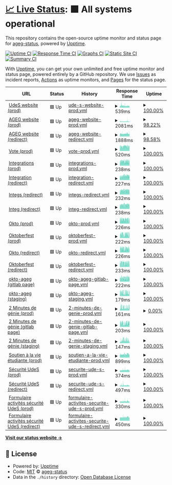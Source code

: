 # [📈 Live Status](https://ageg-status.github.io): <!--live status--> **🟩 All systems operational**

This repository contains the open-source uptime monitor and status page for [ageg-status](https://ageg-status.github.io), powered by [Upptime](https://github.com/upptime/upptime).

[![Uptime CI](https://github.com/ageg-status/ageg-status.github.io/workflows/Uptime%20CI/badge.svg)](https://github.com/ageg-status/ageg-status.github.io/actions?query=workflow%3A%22Uptime+CI%22)
[![Response Time CI](https://github.com/ageg-status/ageg-status.github.io/workflows/Response%20Time%20CI/badge.svg)](https://github.com/ageg-status/ageg-status.github.io/actions?query=workflow%3A%22Response+Time+CI%22)
[![Graphs CI](https://github.com/ageg-status/ageg-status.github.io/workflows/Graphs%20CI/badge.svg)](https://github.com/ageg-status/ageg-status.github.io/actions?query=workflow%3A%22Graphs+CI%22)
[![Static Site CI](https://github.com/ageg-status/ageg-status.github.io/workflows/Static%20Site%20CI/badge.svg)](https://github.com/ageg-status/ageg-status.github.io/actions?query=workflow%3A%22Static+Site+CI%22)
[![Summary CI](https://github.com/ageg-status/ageg-status.github.io/workflows/Summary%20CI/badge.svg)](https://github.com/ageg-status/ageg-status.github.io/actions?query=workflow%3A%22Summary+CI%22)

With [Upptime](https://upptime.js.org), you can get your own unlimited and free uptime monitor and status page, powered entirely by a GitHub repository. We use [Issues](https://github.com/ageg-status/ageg-status.github.io/issues) as incident reports, [Actions](https://github.com/ageg-status/ageg-status.github.io/actions) as uptime monitors, and [Pages](https://ageg-status.github.io) for the status page.

<!--start: status pages-->
<!-- This summary is generated by Upptime (https://github.com/upptime/upptime) -->
<!-- Do not edit this manually, your changes will be overwritten -->
<!-- prettier-ignore -->
| URL | Status | History | Response Time | Uptime |
| --- | ------ | ------- | ------------- | ------ |
| <img alt="" src="https://www.usherbrooke.ca/favicon.ico" height="13"> [UdeS website (prod)](https://www.usherbrooke.ca/) | 🟩 Up | [ude-s-website-prod.yml](https://github.com/ageg-status/ageg-status.github.io/commits/HEAD/history/ude-s-website-prod.yml) | <details><summary><img alt="Response time graph" src="./graphs/ude-s-website-prod/response-time-week.png" height="20"> 539ms</summary><br><a href="https://ageg-status.github.io/history/ude-s-website-prod"><img alt="Response time 518" src="https://img.shields.io/endpoint?url=https%3A%2F%2Fraw.githubusercontent.com%2Fageg-status%2Fageg-status.github.io%2FHEAD%2Fapi%2Fude-s-website-prod%2Fresponse-time.json"></a><br><a href="https://ageg-status.github.io/history/ude-s-website-prod"><img alt="24-hour response time 525" src="https://img.shields.io/endpoint?url=https%3A%2F%2Fraw.githubusercontent.com%2Fageg-status%2Fageg-status.github.io%2FHEAD%2Fapi%2Fude-s-website-prod%2Fresponse-time-day.json"></a><br><a href="https://ageg-status.github.io/history/ude-s-website-prod"><img alt="7-day response time 539" src="https://img.shields.io/endpoint?url=https%3A%2F%2Fraw.githubusercontent.com%2Fageg-status%2Fageg-status.github.io%2FHEAD%2Fapi%2Fude-s-website-prod%2Fresponse-time-week.json"></a><br><a href="https://ageg-status.github.io/history/ude-s-website-prod"><img alt="30-day response time 531" src="https://img.shields.io/endpoint?url=https%3A%2F%2Fraw.githubusercontent.com%2Fageg-status%2Fageg-status.github.io%2FHEAD%2Fapi%2Fude-s-website-prod%2Fresponse-time-month.json"></a><br><a href="https://ageg-status.github.io/history/ude-s-website-prod"><img alt="1-year response time 518" src="https://img.shields.io/endpoint?url=https%3A%2F%2Fraw.githubusercontent.com%2Fageg-status%2Fageg-status.github.io%2FHEAD%2Fapi%2Fude-s-website-prod%2Fresponse-time-year.json"></a></details> | <details><summary><a href="https://ageg-status.github.io/history/ude-s-website-prod">100.00%</a></summary><a href="https://ageg-status.github.io/history/ude-s-website-prod"><img alt="All-time uptime 99.87%" src="https://img.shields.io/endpoint?url=https%3A%2F%2Fraw.githubusercontent.com%2Fageg-status%2Fageg-status.github.io%2FHEAD%2Fapi%2Fude-s-website-prod%2Fuptime.json"></a><br><a href="https://ageg-status.github.io/history/ude-s-website-prod"><img alt="24-hour uptime 100.00%" src="https://img.shields.io/endpoint?url=https%3A%2F%2Fraw.githubusercontent.com%2Fageg-status%2Fageg-status.github.io%2FHEAD%2Fapi%2Fude-s-website-prod%2Fuptime-day.json"></a><br><a href="https://ageg-status.github.io/history/ude-s-website-prod"><img alt="7-day uptime 100.00%" src="https://img.shields.io/endpoint?url=https%3A%2F%2Fraw.githubusercontent.com%2Fageg-status%2Fageg-status.github.io%2FHEAD%2Fapi%2Fude-s-website-prod%2Fuptime-week.json"></a><br><a href="https://ageg-status.github.io/history/ude-s-website-prod"><img alt="30-day uptime 99.96%" src="https://img.shields.io/endpoint?url=https%3A%2F%2Fraw.githubusercontent.com%2Fageg-status%2Fageg-status.github.io%2FHEAD%2Fapi%2Fude-s-website-prod%2Fuptime-month.json"></a><br><a href="https://ageg-status.github.io/history/ude-s-website-prod"><img alt="1-year uptime 99.83%" src="https://img.shields.io/endpoint?url=https%3A%2F%2Fraw.githubusercontent.com%2Fageg-status%2Fageg-status.github.io%2FHEAD%2Fapi%2Fude-s-website-prod%2Fuptime-year.json"></a></details>
| <img alt="" src="https://www.ageg.ca/wp-content/uploads/2019/06/cropped-59079205_1502880046509656_7925612428161712128_n-192x192.png" height="13"> [AGEG website (prod)](https://www.ageg.ca/) | 🟩 Up | [ageg-website-prod.yml](https://github.com/ageg-status/ageg-status.github.io/commits/HEAD/history/ageg-website-prod.yml) | <details><summary><img alt="Response time graph" src="./graphs/ageg-website-prod/response-time-week.png" height="20"> 2081ms</summary><br><a href="https://ageg-status.github.io/history/ageg-website-prod"><img alt="Response time 1195" src="https://img.shields.io/endpoint?url=https%3A%2F%2Fraw.githubusercontent.com%2Fageg-status%2Fageg-status.github.io%2FHEAD%2Fapi%2Fageg-website-prod%2Fresponse-time.json"></a><br><a href="https://ageg-status.github.io/history/ageg-website-prod"><img alt="24-hour response time 2290" src="https://img.shields.io/endpoint?url=https%3A%2F%2Fraw.githubusercontent.com%2Fageg-status%2Fageg-status.github.io%2FHEAD%2Fapi%2Fageg-website-prod%2Fresponse-time-day.json"></a><br><a href="https://ageg-status.github.io/history/ageg-website-prod"><img alt="7-day response time 2081" src="https://img.shields.io/endpoint?url=https%3A%2F%2Fraw.githubusercontent.com%2Fageg-status%2Fageg-status.github.io%2FHEAD%2Fapi%2Fageg-website-prod%2Fresponse-time-week.json"></a><br><a href="https://ageg-status.github.io/history/ageg-website-prod"><img alt="30-day response time 1891" src="https://img.shields.io/endpoint?url=https%3A%2F%2Fraw.githubusercontent.com%2Fageg-status%2Fageg-status.github.io%2FHEAD%2Fapi%2Fageg-website-prod%2Fresponse-time-month.json"></a><br><a href="https://ageg-status.github.io/history/ageg-website-prod"><img alt="1-year response time 1205" src="https://img.shields.io/endpoint?url=https%3A%2F%2Fraw.githubusercontent.com%2Fageg-status%2Fageg-status.github.io%2FHEAD%2Fapi%2Fageg-website-prod%2Fresponse-time-year.json"></a></details> | <details><summary><a href="https://ageg-status.github.io/history/ageg-website-prod">98.22%</a></summary><a href="https://ageg-status.github.io/history/ageg-website-prod"><img alt="All-time uptime 99.41%" src="https://img.shields.io/endpoint?url=https%3A%2F%2Fraw.githubusercontent.com%2Fageg-status%2Fageg-status.github.io%2FHEAD%2Fapi%2Fageg-website-prod%2Fuptime.json"></a><br><a href="https://ageg-status.github.io/history/ageg-website-prod"><img alt="24-hour uptime 95.85%" src="https://img.shields.io/endpoint?url=https%3A%2F%2Fraw.githubusercontent.com%2Fageg-status%2Fageg-status.github.io%2FHEAD%2Fapi%2Fageg-website-prod%2Fuptime-day.json"></a><br><a href="https://ageg-status.github.io/history/ageg-website-prod"><img alt="7-day uptime 98.22%" src="https://img.shields.io/endpoint?url=https%3A%2F%2Fraw.githubusercontent.com%2Fageg-status%2Fageg-status.github.io%2FHEAD%2Fapi%2Fageg-website-prod%2Fuptime-week.json"></a><br><a href="https://ageg-status.github.io/history/ageg-website-prod"><img alt="30-day uptime 98.61%" src="https://img.shields.io/endpoint?url=https%3A%2F%2Fraw.githubusercontent.com%2Fageg-status%2Fageg-status.github.io%2FHEAD%2Fapi%2Fageg-website-prod%2Fuptime-month.json"></a><br><a href="https://ageg-status.github.io/history/ageg-website-prod"><img alt="1-year uptime 99.12%" src="https://img.shields.io/endpoint?url=https%3A%2F%2Fraw.githubusercontent.com%2Fageg-status%2Fageg-status.github.io%2FHEAD%2Fapi%2Fageg-website-prod%2Fuptime-year.json"></a></details>
| <img alt="" src="https://www.ageg.ca/wp-content/uploads/2019/06/cropped-59079205_1502880046509656_7925612428161712128_n-192x192.png" height="13"> [AGEG website (redirect)](https://ageg.ca/) | 🟩 Up | [ageg-website-redirect.yml](https://github.com/ageg-status/ageg-status.github.io/commits/HEAD/history/ageg-website-redirect.yml) | <details><summary><img alt="Response time graph" src="./graphs/ageg-website-redirect/response-time-week.png" height="20"> 1888ms</summary><br><a href="https://ageg-status.github.io/history/ageg-website-redirect"><img alt="Response time 1534" src="https://img.shields.io/endpoint?url=https%3A%2F%2Fraw.githubusercontent.com%2Fageg-status%2Fageg-status.github.io%2FHEAD%2Fapi%2Fageg-website-redirect%2Fresponse-time.json"></a><br><a href="https://ageg-status.github.io/history/ageg-website-redirect"><img alt="24-hour response time 1941" src="https://img.shields.io/endpoint?url=https%3A%2F%2Fraw.githubusercontent.com%2Fageg-status%2Fageg-status.github.io%2FHEAD%2Fapi%2Fageg-website-redirect%2Fresponse-time-day.json"></a><br><a href="https://ageg-status.github.io/history/ageg-website-redirect"><img alt="7-day response time 1888" src="https://img.shields.io/endpoint?url=https%3A%2F%2Fraw.githubusercontent.com%2Fageg-status%2Fageg-status.github.io%2FHEAD%2Fapi%2Fageg-website-redirect%2Fresponse-time-week.json"></a><br><a href="https://ageg-status.github.io/history/ageg-website-redirect"><img alt="30-day response time 1822" src="https://img.shields.io/endpoint?url=https%3A%2F%2Fraw.githubusercontent.com%2Fageg-status%2Fageg-status.github.io%2FHEAD%2Fapi%2Fageg-website-redirect%2Fresponse-time-month.json"></a><br><a href="https://ageg-status.github.io/history/ageg-website-redirect"><img alt="1-year response time 1546" src="https://img.shields.io/endpoint?url=https%3A%2F%2Fraw.githubusercontent.com%2Fageg-status%2Fageg-status.github.io%2FHEAD%2Fapi%2Fageg-website-redirect%2Fresponse-time-year.json"></a></details> | <details><summary><a href="https://ageg-status.github.io/history/ageg-website-redirect">98.58%</a></summary><a href="https://ageg-status.github.io/history/ageg-website-redirect"><img alt="All-time uptime 99.45%" src="https://img.shields.io/endpoint?url=https%3A%2F%2Fraw.githubusercontent.com%2Fageg-status%2Fageg-status.github.io%2FHEAD%2Fapi%2Fageg-website-redirect%2Fuptime.json"></a><br><a href="https://ageg-status.github.io/history/ageg-website-redirect"><img alt="24-hour uptime 98.96%" src="https://img.shields.io/endpoint?url=https%3A%2F%2Fraw.githubusercontent.com%2Fageg-status%2Fageg-status.github.io%2FHEAD%2Fapi%2Fageg-website-redirect%2Fuptime-day.json"></a><br><a href="https://ageg-status.github.io/history/ageg-website-redirect"><img alt="7-day uptime 98.58%" src="https://img.shields.io/endpoint?url=https%3A%2F%2Fraw.githubusercontent.com%2Fageg-status%2Fageg-status.github.io%2FHEAD%2Fapi%2Fageg-website-redirect%2Fuptime-week.json"></a><br><a href="https://ageg-status.github.io/history/ageg-website-redirect"><img alt="30-day uptime 98.38%" src="https://img.shields.io/endpoint?url=https%3A%2F%2Fraw.githubusercontent.com%2Fageg-status%2Fageg-status.github.io%2FHEAD%2Fapi%2Fageg-website-redirect%2Fuptime-month.json"></a><br><a href="https://ageg-status.github.io/history/ageg-website-redirect"><img alt="1-year uptime 99.21%" src="https://img.shields.io/endpoint?url=https%3A%2F%2Fraw.githubusercontent.com%2Fageg-status%2Fageg-status.github.io%2FHEAD%2Fapi%2Fageg-website-redirect%2Fuptime-year.json"></a></details>
| <img alt="" src="https://vote.ageg.ca/tmp/assets/c35a266c/favicon.ico" height="13"> [Vote (prod)](https://vote.ageg.ca/) | 🟩 Up | [vote-prod.yml](https://github.com/ageg-status/ageg-status.github.io/commits/HEAD/history/vote-prod.yml) | <details><summary><img alt="Response time graph" src="./graphs/vote-prod/response-time-week.png" height="20"> 520ms</summary><br><a href="https://ageg-status.github.io/history/vote-prod"><img alt="Response time 508" src="https://img.shields.io/endpoint?url=https%3A%2F%2Fraw.githubusercontent.com%2Fageg-status%2Fageg-status.github.io%2FHEAD%2Fapi%2Fvote-prod%2Fresponse-time.json"></a><br><a href="https://ageg-status.github.io/history/vote-prod"><img alt="24-hour response time 460" src="https://img.shields.io/endpoint?url=https%3A%2F%2Fraw.githubusercontent.com%2Fageg-status%2Fageg-status.github.io%2FHEAD%2Fapi%2Fvote-prod%2Fresponse-time-day.json"></a><br><a href="https://ageg-status.github.io/history/vote-prod"><img alt="7-day response time 520" src="https://img.shields.io/endpoint?url=https%3A%2F%2Fraw.githubusercontent.com%2Fageg-status%2Fageg-status.github.io%2FHEAD%2Fapi%2Fvote-prod%2Fresponse-time-week.json"></a><br><a href="https://ageg-status.github.io/history/vote-prod"><img alt="30-day response time 476" src="https://img.shields.io/endpoint?url=https%3A%2F%2Fraw.githubusercontent.com%2Fageg-status%2Fageg-status.github.io%2FHEAD%2Fapi%2Fvote-prod%2Fresponse-time-month.json"></a><br><a href="https://ageg-status.github.io/history/vote-prod"><img alt="1-year response time 507" src="https://img.shields.io/endpoint?url=https%3A%2F%2Fraw.githubusercontent.com%2Fageg-status%2Fageg-status.github.io%2FHEAD%2Fapi%2Fvote-prod%2Fresponse-time-year.json"></a></details> | <details><summary><a href="https://ageg-status.github.io/history/vote-prod">100.00%</a></summary><a href="https://ageg-status.github.io/history/vote-prod"><img alt="All-time uptime 96.18%" src="https://img.shields.io/endpoint?url=https%3A%2F%2Fraw.githubusercontent.com%2Fageg-status%2Fageg-status.github.io%2FHEAD%2Fapi%2Fvote-prod%2Fuptime.json"></a><br><a href="https://ageg-status.github.io/history/vote-prod"><img alt="24-hour uptime 100.00%" src="https://img.shields.io/endpoint?url=https%3A%2F%2Fraw.githubusercontent.com%2Fageg-status%2Fageg-status.github.io%2FHEAD%2Fapi%2Fvote-prod%2Fuptime-day.json"></a><br><a href="https://ageg-status.github.io/history/vote-prod"><img alt="7-day uptime 100.00%" src="https://img.shields.io/endpoint?url=https%3A%2F%2Fraw.githubusercontent.com%2Fageg-status%2Fageg-status.github.io%2FHEAD%2Fapi%2Fvote-prod%2Fuptime-week.json"></a><br><a href="https://ageg-status.github.io/history/vote-prod"><img alt="30-day uptime 100.00%" src="https://img.shields.io/endpoint?url=https%3A%2F%2Fraw.githubusercontent.com%2Fageg-status%2Fageg-status.github.io%2FHEAD%2Fapi%2Fvote-prod%2Fuptime-month.json"></a><br><a href="https://ageg-status.github.io/history/vote-prod"><img alt="1-year uptime 94.29%" src="https://img.shields.io/endpoint?url=https%3A%2F%2Fraw.githubusercontent.com%2Fageg-status%2Fageg-status.github.io%2FHEAD%2Fapi%2Fvote-prod%2Fuptime-year.json"></a></details>
| <img alt="" src="https://integrations.ageg.ca/favicon.ico" height="13"> [Integrations (prod)](https://integrations.ageg.ca/) | 🟩 Up | [integrations-prod.yml](https://github.com/ageg-status/ageg-status.github.io/commits/HEAD/history/integrations-prod.yml) | <details><summary><img alt="Response time graph" src="./graphs/integrations-prod/response-time-week.png" height="20"> 238ms</summary><br><a href="https://ageg-status.github.io/history/integrations-prod"><img alt="Response time 224" src="https://img.shields.io/endpoint?url=https%3A%2F%2Fraw.githubusercontent.com%2Fageg-status%2Fageg-status.github.io%2FHEAD%2Fapi%2Fintegrations-prod%2Fresponse-time.json"></a><br><a href="https://ageg-status.github.io/history/integrations-prod"><img alt="24-hour response time 236" src="https://img.shields.io/endpoint?url=https%3A%2F%2Fraw.githubusercontent.com%2Fageg-status%2Fageg-status.github.io%2FHEAD%2Fapi%2Fintegrations-prod%2Fresponse-time-day.json"></a><br><a href="https://ageg-status.github.io/history/integrations-prod"><img alt="7-day response time 238" src="https://img.shields.io/endpoint?url=https%3A%2F%2Fraw.githubusercontent.com%2Fageg-status%2Fageg-status.github.io%2FHEAD%2Fapi%2Fintegrations-prod%2Fresponse-time-week.json"></a><br><a href="https://ageg-status.github.io/history/integrations-prod"><img alt="30-day response time 217" src="https://img.shields.io/endpoint?url=https%3A%2F%2Fraw.githubusercontent.com%2Fageg-status%2Fageg-status.github.io%2FHEAD%2Fapi%2Fintegrations-prod%2Fresponse-time-month.json"></a><br><a href="https://ageg-status.github.io/history/integrations-prod"><img alt="1-year response time 223" src="https://img.shields.io/endpoint?url=https%3A%2F%2Fraw.githubusercontent.com%2Fageg-status%2Fageg-status.github.io%2FHEAD%2Fapi%2Fintegrations-prod%2Fresponse-time-year.json"></a></details> | <details><summary><a href="https://ageg-status.github.io/history/integrations-prod">100.00%</a></summary><a href="https://ageg-status.github.io/history/integrations-prod"><img alt="All-time uptime 99.99%" src="https://img.shields.io/endpoint?url=https%3A%2F%2Fraw.githubusercontent.com%2Fageg-status%2Fageg-status.github.io%2FHEAD%2Fapi%2Fintegrations-prod%2Fuptime.json"></a><br><a href="https://ageg-status.github.io/history/integrations-prod"><img alt="24-hour uptime 100.00%" src="https://img.shields.io/endpoint?url=https%3A%2F%2Fraw.githubusercontent.com%2Fageg-status%2Fageg-status.github.io%2FHEAD%2Fapi%2Fintegrations-prod%2Fuptime-day.json"></a><br><a href="https://ageg-status.github.io/history/integrations-prod"><img alt="7-day uptime 100.00%" src="https://img.shields.io/endpoint?url=https%3A%2F%2Fraw.githubusercontent.com%2Fageg-status%2Fageg-status.github.io%2FHEAD%2Fapi%2Fintegrations-prod%2Fuptime-week.json"></a><br><a href="https://ageg-status.github.io/history/integrations-prod"><img alt="30-day uptime 100.00%" src="https://img.shields.io/endpoint?url=https%3A%2F%2Fraw.githubusercontent.com%2Fageg-status%2Fageg-status.github.io%2FHEAD%2Fapi%2Fintegrations-prod%2Fuptime-month.json"></a><br><a href="https://ageg-status.github.io/history/integrations-prod"><img alt="1-year uptime 99.98%" src="https://img.shields.io/endpoint?url=https%3A%2F%2Fraw.githubusercontent.com%2Fageg-status%2Fageg-status.github.io%2FHEAD%2Fapi%2Fintegrations-prod%2Fuptime-year.json"></a></details>
| <img alt="" src="https://integration.ageg.ca/favicon.ico" height="13"> [Integration (redirect)](https://integration.ageg.ca/) | 🟩 Up | [integration-redirect.yml](https://github.com/ageg-status/ageg-status.github.io/commits/HEAD/history/integration-redirect.yml) | <details><summary><img alt="Response time graph" src="./graphs/integration-redirect/response-time-week.png" height="20"> 227ms</summary><br><a href="https://ageg-status.github.io/history/integration-redirect"><img alt="Response time 218" src="https://img.shields.io/endpoint?url=https%3A%2F%2Fraw.githubusercontent.com%2Fageg-status%2Fageg-status.github.io%2FHEAD%2Fapi%2Fintegration-redirect%2Fresponse-time.json"></a><br><a href="https://ageg-status.github.io/history/integration-redirect"><img alt="24-hour response time 228" src="https://img.shields.io/endpoint?url=https%3A%2F%2Fraw.githubusercontent.com%2Fageg-status%2Fageg-status.github.io%2FHEAD%2Fapi%2Fintegration-redirect%2Fresponse-time-day.json"></a><br><a href="https://ageg-status.github.io/history/integration-redirect"><img alt="7-day response time 227" src="https://img.shields.io/endpoint?url=https%3A%2F%2Fraw.githubusercontent.com%2Fageg-status%2Fageg-status.github.io%2FHEAD%2Fapi%2Fintegration-redirect%2Fresponse-time-week.json"></a><br><a href="https://ageg-status.github.io/history/integration-redirect"><img alt="30-day response time 208" src="https://img.shields.io/endpoint?url=https%3A%2F%2Fraw.githubusercontent.com%2Fageg-status%2Fageg-status.github.io%2FHEAD%2Fapi%2Fintegration-redirect%2Fresponse-time-month.json"></a><br><a href="https://ageg-status.github.io/history/integration-redirect"><img alt="1-year response time 218" src="https://img.shields.io/endpoint?url=https%3A%2F%2Fraw.githubusercontent.com%2Fageg-status%2Fageg-status.github.io%2FHEAD%2Fapi%2Fintegration-redirect%2Fresponse-time-year.json"></a></details> | <details><summary><a href="https://ageg-status.github.io/history/integration-redirect">100.00%</a></summary><a href="https://ageg-status.github.io/history/integration-redirect"><img alt="All-time uptime 99.99%" src="https://img.shields.io/endpoint?url=https%3A%2F%2Fraw.githubusercontent.com%2Fageg-status%2Fageg-status.github.io%2FHEAD%2Fapi%2Fintegration-redirect%2Fuptime.json"></a><br><a href="https://ageg-status.github.io/history/integration-redirect"><img alt="24-hour uptime 100.00%" src="https://img.shields.io/endpoint?url=https%3A%2F%2Fraw.githubusercontent.com%2Fageg-status%2Fageg-status.github.io%2FHEAD%2Fapi%2Fintegration-redirect%2Fuptime-day.json"></a><br><a href="https://ageg-status.github.io/history/integration-redirect"><img alt="7-day uptime 100.00%" src="https://img.shields.io/endpoint?url=https%3A%2F%2Fraw.githubusercontent.com%2Fageg-status%2Fageg-status.github.io%2FHEAD%2Fapi%2Fintegration-redirect%2Fuptime-week.json"></a><br><a href="https://ageg-status.github.io/history/integration-redirect"><img alt="30-day uptime 100.00%" src="https://img.shields.io/endpoint?url=https%3A%2F%2Fraw.githubusercontent.com%2Fageg-status%2Fageg-status.github.io%2FHEAD%2Fapi%2Fintegration-redirect%2Fuptime-month.json"></a><br><a href="https://ageg-status.github.io/history/integration-redirect"><img alt="1-year uptime 99.98%" src="https://img.shields.io/endpoint?url=https%3A%2F%2Fraw.githubusercontent.com%2Fageg-status%2Fageg-status.github.io%2FHEAD%2Fapi%2Fintegration-redirect%2Fuptime-year.json"></a></details>
| <img alt="" src="https://integs.ageg.ca/favicon.ico" height="13"> [Integs (redirect)](https://integs.ageg.ca/) | 🟩 Up | [integs-redirect.yml](https://github.com/ageg-status/ageg-status.github.io/commits/HEAD/history/integs-redirect.yml) | <details><summary><img alt="Response time graph" src="./graphs/integs-redirect/response-time-week.png" height="20"> 232ms</summary><br><a href="https://ageg-status.github.io/history/integs-redirect"><img alt="Response time 216" src="https://img.shields.io/endpoint?url=https%3A%2F%2Fraw.githubusercontent.com%2Fageg-status%2Fageg-status.github.io%2FHEAD%2Fapi%2Fintegs-redirect%2Fresponse-time.json"></a><br><a href="https://ageg-status.github.io/history/integs-redirect"><img alt="24-hour response time 215" src="https://img.shields.io/endpoint?url=https%3A%2F%2Fraw.githubusercontent.com%2Fageg-status%2Fageg-status.github.io%2FHEAD%2Fapi%2Fintegs-redirect%2Fresponse-time-day.json"></a><br><a href="https://ageg-status.github.io/history/integs-redirect"><img alt="7-day response time 232" src="https://img.shields.io/endpoint?url=https%3A%2F%2Fraw.githubusercontent.com%2Fageg-status%2Fageg-status.github.io%2FHEAD%2Fapi%2Fintegs-redirect%2Fresponse-time-week.json"></a><br><a href="https://ageg-status.github.io/history/integs-redirect"><img alt="30-day response time 209" src="https://img.shields.io/endpoint?url=https%3A%2F%2Fraw.githubusercontent.com%2Fageg-status%2Fageg-status.github.io%2FHEAD%2Fapi%2Fintegs-redirect%2Fresponse-time-month.json"></a><br><a href="https://ageg-status.github.io/history/integs-redirect"><img alt="1-year response time 214" src="https://img.shields.io/endpoint?url=https%3A%2F%2Fraw.githubusercontent.com%2Fageg-status%2Fageg-status.github.io%2FHEAD%2Fapi%2Fintegs-redirect%2Fresponse-time-year.json"></a></details> | <details><summary><a href="https://ageg-status.github.io/history/integs-redirect">100.00%</a></summary><a href="https://ageg-status.github.io/history/integs-redirect"><img alt="All-time uptime 99.99%" src="https://img.shields.io/endpoint?url=https%3A%2F%2Fraw.githubusercontent.com%2Fageg-status%2Fageg-status.github.io%2FHEAD%2Fapi%2Fintegs-redirect%2Fuptime.json"></a><br><a href="https://ageg-status.github.io/history/integs-redirect"><img alt="24-hour uptime 100.00%" src="https://img.shields.io/endpoint?url=https%3A%2F%2Fraw.githubusercontent.com%2Fageg-status%2Fageg-status.github.io%2FHEAD%2Fapi%2Fintegs-redirect%2Fuptime-day.json"></a><br><a href="https://ageg-status.github.io/history/integs-redirect"><img alt="7-day uptime 100.00%" src="https://img.shields.io/endpoint?url=https%3A%2F%2Fraw.githubusercontent.com%2Fageg-status%2Fageg-status.github.io%2FHEAD%2Fapi%2Fintegs-redirect%2Fuptime-week.json"></a><br><a href="https://ageg-status.github.io/history/integs-redirect"><img alt="30-day uptime 100.00%" src="https://img.shields.io/endpoint?url=https%3A%2F%2Fraw.githubusercontent.com%2Fageg-status%2Fageg-status.github.io%2FHEAD%2Fapi%2Fintegs-redirect%2Fuptime-month.json"></a><br><a href="https://ageg-status.github.io/history/integs-redirect"><img alt="1-year uptime 99.98%" src="https://img.shields.io/endpoint?url=https%3A%2F%2Fraw.githubusercontent.com%2Fageg-status%2Fageg-status.github.io%2FHEAD%2Fapi%2Fintegs-redirect%2Fuptime-year.json"></a></details>
| <img alt="" src="https://integ.ageg.ca/favicon.ico" height="13"> [Integ (redirect)](https://integ.ageg.ca/) | 🟩 Up | [integ-redirect.yml](https://github.com/ageg-status/ageg-status.github.io/commits/HEAD/history/integ-redirect.yml) | <details><summary><img alt="Response time graph" src="./graphs/integ-redirect/response-time-week.png" height="20"> 238ms</summary><br><a href="https://ageg-status.github.io/history/integ-redirect"><img alt="Response time 214" src="https://img.shields.io/endpoint?url=https%3A%2F%2Fraw.githubusercontent.com%2Fageg-status%2Fageg-status.github.io%2FHEAD%2Fapi%2Finteg-redirect%2Fresponse-time.json"></a><br><a href="https://ageg-status.github.io/history/integ-redirect"><img alt="24-hour response time 213" src="https://img.shields.io/endpoint?url=https%3A%2F%2Fraw.githubusercontent.com%2Fageg-status%2Fageg-status.github.io%2FHEAD%2Fapi%2Finteg-redirect%2Fresponse-time-day.json"></a><br><a href="https://ageg-status.github.io/history/integ-redirect"><img alt="7-day response time 238" src="https://img.shields.io/endpoint?url=https%3A%2F%2Fraw.githubusercontent.com%2Fageg-status%2Fageg-status.github.io%2FHEAD%2Fapi%2Finteg-redirect%2Fresponse-time-week.json"></a><br><a href="https://ageg-status.github.io/history/integ-redirect"><img alt="30-day response time 213" src="https://img.shields.io/endpoint?url=https%3A%2F%2Fraw.githubusercontent.com%2Fageg-status%2Fageg-status.github.io%2FHEAD%2Fapi%2Finteg-redirect%2Fresponse-time-month.json"></a><br><a href="https://ageg-status.github.io/history/integ-redirect"><img alt="1-year response time 212" src="https://img.shields.io/endpoint?url=https%3A%2F%2Fraw.githubusercontent.com%2Fageg-status%2Fageg-status.github.io%2FHEAD%2Fapi%2Finteg-redirect%2Fresponse-time-year.json"></a></details> | <details><summary><a href="https://ageg-status.github.io/history/integ-redirect">100.00%</a></summary><a href="https://ageg-status.github.io/history/integ-redirect"><img alt="All-time uptime 99.99%" src="https://img.shields.io/endpoint?url=https%3A%2F%2Fraw.githubusercontent.com%2Fageg-status%2Fageg-status.github.io%2FHEAD%2Fapi%2Finteg-redirect%2Fuptime.json"></a><br><a href="https://ageg-status.github.io/history/integ-redirect"><img alt="24-hour uptime 100.00%" src="https://img.shields.io/endpoint?url=https%3A%2F%2Fraw.githubusercontent.com%2Fageg-status%2Fageg-status.github.io%2FHEAD%2Fapi%2Finteg-redirect%2Fuptime-day.json"></a><br><a href="https://ageg-status.github.io/history/integ-redirect"><img alt="7-day uptime 100.00%" src="https://img.shields.io/endpoint?url=https%3A%2F%2Fraw.githubusercontent.com%2Fageg-status%2Fageg-status.github.io%2FHEAD%2Fapi%2Finteg-redirect%2Fuptime-week.json"></a><br><a href="https://ageg-status.github.io/history/integ-redirect"><img alt="30-day uptime 100.00%" src="https://img.shields.io/endpoint?url=https%3A%2F%2Fraw.githubusercontent.com%2Fageg-status%2Fageg-status.github.io%2FHEAD%2Fapi%2Finteg-redirect%2Fuptime-month.json"></a><br><a href="https://ageg-status.github.io/history/integ-redirect"><img alt="1-year uptime 99.98%" src="https://img.shields.io/endpoint?url=https%3A%2F%2Fraw.githubusercontent.com%2Fageg-status%2Fageg-status.github.io%2FHEAD%2Fapi%2Finteg-redirect%2Fuptime-year.json"></a></details>
| <img alt="" src="https://okto.ageg.ca/favicon.ico" height="13"> [Okto (prod)](https://okto.ageg.ca/) | 🟩 Up | [okto-prod.yml](https://github.com/ageg-status/ageg-status.github.io/commits/HEAD/history/okto-prod.yml) | <details><summary><img alt="Response time graph" src="./graphs/okto-prod/response-time-week.png" height="20"> 226ms</summary><br><a href="https://ageg-status.github.io/history/okto-prod"><img alt="Response time 227" src="https://img.shields.io/endpoint?url=https%3A%2F%2Fraw.githubusercontent.com%2Fageg-status%2Fageg-status.github.io%2FHEAD%2Fapi%2Fokto-prod%2Fresponse-time.json"></a><br><a href="https://ageg-status.github.io/history/okto-prod"><img alt="24-hour response time 234" src="https://img.shields.io/endpoint?url=https%3A%2F%2Fraw.githubusercontent.com%2Fageg-status%2Fageg-status.github.io%2FHEAD%2Fapi%2Fokto-prod%2Fresponse-time-day.json"></a><br><a href="https://ageg-status.github.io/history/okto-prod"><img alt="7-day response time 226" src="https://img.shields.io/endpoint?url=https%3A%2F%2Fraw.githubusercontent.com%2Fageg-status%2Fageg-status.github.io%2FHEAD%2Fapi%2Fokto-prod%2Fresponse-time-week.json"></a><br><a href="https://ageg-status.github.io/history/okto-prod"><img alt="30-day response time 223" src="https://img.shields.io/endpoint?url=https%3A%2F%2Fraw.githubusercontent.com%2Fageg-status%2Fageg-status.github.io%2FHEAD%2Fapi%2Fokto-prod%2Fresponse-time-month.json"></a><br><a href="https://ageg-status.github.io/history/okto-prod"><img alt="1-year response time 227" src="https://img.shields.io/endpoint?url=https%3A%2F%2Fraw.githubusercontent.com%2Fageg-status%2Fageg-status.github.io%2FHEAD%2Fapi%2Fokto-prod%2Fresponse-time-year.json"></a></details> | <details><summary><a href="https://ageg-status.github.io/history/okto-prod">100.00%</a></summary><a href="https://ageg-status.github.io/history/okto-prod"><img alt="All-time uptime 94.93%" src="https://img.shields.io/endpoint?url=https%3A%2F%2Fraw.githubusercontent.com%2Fageg-status%2Fageg-status.github.io%2FHEAD%2Fapi%2Fokto-prod%2Fuptime.json"></a><br><a href="https://ageg-status.github.io/history/okto-prod"><img alt="24-hour uptime 100.00%" src="https://img.shields.io/endpoint?url=https%3A%2F%2Fraw.githubusercontent.com%2Fageg-status%2Fageg-status.github.io%2FHEAD%2Fapi%2Fokto-prod%2Fuptime-day.json"></a><br><a href="https://ageg-status.github.io/history/okto-prod"><img alt="7-day uptime 100.00%" src="https://img.shields.io/endpoint?url=https%3A%2F%2Fraw.githubusercontent.com%2Fageg-status%2Fageg-status.github.io%2FHEAD%2Fapi%2Fokto-prod%2Fuptime-week.json"></a><br><a href="https://ageg-status.github.io/history/okto-prod"><img alt="30-day uptime 99.93%" src="https://img.shields.io/endpoint?url=https%3A%2F%2Fraw.githubusercontent.com%2Fageg-status%2Fageg-status.github.io%2FHEAD%2Fapi%2Fokto-prod%2Fuptime-month.json"></a><br><a href="https://ageg-status.github.io/history/okto-prod"><img alt="1-year uptime 94.93%" src="https://img.shields.io/endpoint?url=https%3A%2F%2Fraw.githubusercontent.com%2Fageg-status%2Fageg-status.github.io%2FHEAD%2Fapi%2Fokto-prod%2Fuptime-year.json"></a></details>
| <img alt="" src="https://okto.ageg.ca/favicon.ico" height="13"> [Oktoberfest (prod)](https://oktoberfest.ageg.ca/) | 🟩 Up | [oktoberfest-prod.yml](https://github.com/ageg-status/ageg-status.github.io/commits/HEAD/history/oktoberfest-prod.yml) | <details><summary><img alt="Response time graph" src="./graphs/oktoberfest-prod/response-time-week.png" height="20"> 222ms</summary><br><a href="https://ageg-status.github.io/history/oktoberfest-prod"><img alt="Response time 231" src="https://img.shields.io/endpoint?url=https%3A%2F%2Fraw.githubusercontent.com%2Fageg-status%2Fageg-status.github.io%2FHEAD%2Fapi%2Foktoberfest-prod%2Fresponse-time.json"></a><br><a href="https://ageg-status.github.io/history/oktoberfest-prod"><img alt="24-hour response time 229" src="https://img.shields.io/endpoint?url=https%3A%2F%2Fraw.githubusercontent.com%2Fageg-status%2Fageg-status.github.io%2FHEAD%2Fapi%2Foktoberfest-prod%2Fresponse-time-day.json"></a><br><a href="https://ageg-status.github.io/history/oktoberfest-prod"><img alt="7-day response time 222" src="https://img.shields.io/endpoint?url=https%3A%2F%2Fraw.githubusercontent.com%2Fageg-status%2Fageg-status.github.io%2FHEAD%2Fapi%2Foktoberfest-prod%2Fresponse-time-week.json"></a><br><a href="https://ageg-status.github.io/history/oktoberfest-prod"><img alt="30-day response time 227" src="https://img.shields.io/endpoint?url=https%3A%2F%2Fraw.githubusercontent.com%2Fageg-status%2Fageg-status.github.io%2FHEAD%2Fapi%2Foktoberfest-prod%2Fresponse-time-month.json"></a><br><a href="https://ageg-status.github.io/history/oktoberfest-prod"><img alt="1-year response time 231" src="https://img.shields.io/endpoint?url=https%3A%2F%2Fraw.githubusercontent.com%2Fageg-status%2Fageg-status.github.io%2FHEAD%2Fapi%2Foktoberfest-prod%2Fresponse-time-year.json"></a></details> | <details><summary><a href="https://ageg-status.github.io/history/oktoberfest-prod">100.00%</a></summary><a href="https://ageg-status.github.io/history/oktoberfest-prod"><img alt="All-time uptime 95.15%" src="https://img.shields.io/endpoint?url=https%3A%2F%2Fraw.githubusercontent.com%2Fageg-status%2Fageg-status.github.io%2FHEAD%2Fapi%2Foktoberfest-prod%2Fuptime.json"></a><br><a href="https://ageg-status.github.io/history/oktoberfest-prod"><img alt="24-hour uptime 100.00%" src="https://img.shields.io/endpoint?url=https%3A%2F%2Fraw.githubusercontent.com%2Fageg-status%2Fageg-status.github.io%2FHEAD%2Fapi%2Foktoberfest-prod%2Fuptime-day.json"></a><br><a href="https://ageg-status.github.io/history/oktoberfest-prod"><img alt="7-day uptime 100.00%" src="https://img.shields.io/endpoint?url=https%3A%2F%2Fraw.githubusercontent.com%2Fageg-status%2Fageg-status.github.io%2FHEAD%2Fapi%2Foktoberfest-prod%2Fuptime-week.json"></a><br><a href="https://ageg-status.github.io/history/oktoberfest-prod"><img alt="30-day uptime 99.95%" src="https://img.shields.io/endpoint?url=https%3A%2F%2Fraw.githubusercontent.com%2Fageg-status%2Fageg-status.github.io%2FHEAD%2Fapi%2Foktoberfest-prod%2Fuptime-month.json"></a><br><a href="https://ageg-status.github.io/history/oktoberfest-prod"><img alt="1-year uptime 95.15%" src="https://img.shields.io/endpoint?url=https%3A%2F%2Fraw.githubusercontent.com%2Fageg-status%2Fageg-status.github.io%2FHEAD%2Fapi%2Foktoberfest-prod%2Fuptime-year.json"></a></details>
| <img alt="" src="https://okto.ageg.ca/favicon.ico" height="13"> [Okto (redirect)](https://www.okto.ageg.ca/) | 🟩 Up | [okto-redirect.yml](https://github.com/ageg-status/ageg-status.github.io/commits/HEAD/history/okto-redirect.yml) | <details><summary><img alt="Response time graph" src="./graphs/okto-redirect/response-time-week.png" height="20"> 226ms</summary><br><a href="https://ageg-status.github.io/history/okto-redirect"><img alt="Response time 210" src="https://img.shields.io/endpoint?url=https%3A%2F%2Fraw.githubusercontent.com%2Fageg-status%2Fageg-status.github.io%2FHEAD%2Fapi%2Fokto-redirect%2Fresponse-time.json"></a><br><a href="https://ageg-status.github.io/history/okto-redirect"><img alt="24-hour response time 220" src="https://img.shields.io/endpoint?url=https%3A%2F%2Fraw.githubusercontent.com%2Fageg-status%2Fageg-status.github.io%2FHEAD%2Fapi%2Fokto-redirect%2Fresponse-time-day.json"></a><br><a href="https://ageg-status.github.io/history/okto-redirect"><img alt="7-day response time 226" src="https://img.shields.io/endpoint?url=https%3A%2F%2Fraw.githubusercontent.com%2Fageg-status%2Fageg-status.github.io%2FHEAD%2Fapi%2Fokto-redirect%2Fresponse-time-week.json"></a><br><a href="https://ageg-status.github.io/history/okto-redirect"><img alt="30-day response time 210" src="https://img.shields.io/endpoint?url=https%3A%2F%2Fraw.githubusercontent.com%2Fageg-status%2Fageg-status.github.io%2FHEAD%2Fapi%2Fokto-redirect%2Fresponse-time-month.json"></a><br><a href="https://ageg-status.github.io/history/okto-redirect"><img alt="1-year response time 210" src="https://img.shields.io/endpoint?url=https%3A%2F%2Fraw.githubusercontent.com%2Fageg-status%2Fageg-status.github.io%2FHEAD%2Fapi%2Fokto-redirect%2Fresponse-time-year.json"></a></details> | <details><summary><a href="https://ageg-status.github.io/history/okto-redirect">100.00%</a></summary><a href="https://ageg-status.github.io/history/okto-redirect"><img alt="All-time uptime 94.99%" src="https://img.shields.io/endpoint?url=https%3A%2F%2Fraw.githubusercontent.com%2Fageg-status%2Fageg-status.github.io%2FHEAD%2Fapi%2Fokto-redirect%2Fuptime.json"></a><br><a href="https://ageg-status.github.io/history/okto-redirect"><img alt="24-hour uptime 100.00%" src="https://img.shields.io/endpoint?url=https%3A%2F%2Fraw.githubusercontent.com%2Fageg-status%2Fageg-status.github.io%2FHEAD%2Fapi%2Fokto-redirect%2Fuptime-day.json"></a><br><a href="https://ageg-status.github.io/history/okto-redirect"><img alt="7-day uptime 100.00%" src="https://img.shields.io/endpoint?url=https%3A%2F%2Fraw.githubusercontent.com%2Fageg-status%2Fageg-status.github.io%2FHEAD%2Fapi%2Fokto-redirect%2Fuptime-week.json"></a><br><a href="https://ageg-status.github.io/history/okto-redirect"><img alt="30-day uptime 99.95%" src="https://img.shields.io/endpoint?url=https%3A%2F%2Fraw.githubusercontent.com%2Fageg-status%2Fageg-status.github.io%2FHEAD%2Fapi%2Fokto-redirect%2Fuptime-month.json"></a><br><a href="https://ageg-status.github.io/history/okto-redirect"><img alt="1-year uptime 94.99%" src="https://img.shields.io/endpoint?url=https%3A%2F%2Fraw.githubusercontent.com%2Fageg-status%2Fageg-status.github.io%2FHEAD%2Fapi%2Fokto-redirect%2Fuptime-year.json"></a></details>
| <img alt="" src="https://okto.ageg.ca/favicon.ico" height="13"> [Oktoberfest (redirect)](https://www.oktoberfest.ageg.ca/) | 🟩 Up | [oktoberfest-redirect.yml](https://github.com/ageg-status/ageg-status.github.io/commits/HEAD/history/oktoberfest-redirect.yml) | <details><summary><img alt="Response time graph" src="./graphs/oktoberfest-redirect/response-time-week.png" height="20"> 233ms</summary><br><a href="https://ageg-status.github.io/history/oktoberfest-redirect"><img alt="Response time 220" src="https://img.shields.io/endpoint?url=https%3A%2F%2Fraw.githubusercontent.com%2Fageg-status%2Fageg-status.github.io%2FHEAD%2Fapi%2Foktoberfest-redirect%2Fresponse-time.json"></a><br><a href="https://ageg-status.github.io/history/oktoberfest-redirect"><img alt="24-hour response time 253" src="https://img.shields.io/endpoint?url=https%3A%2F%2Fraw.githubusercontent.com%2Fageg-status%2Fageg-status.github.io%2FHEAD%2Fapi%2Foktoberfest-redirect%2Fresponse-time-day.json"></a><br><a href="https://ageg-status.github.io/history/oktoberfest-redirect"><img alt="7-day response time 233" src="https://img.shields.io/endpoint?url=https%3A%2F%2Fraw.githubusercontent.com%2Fageg-status%2Fageg-status.github.io%2FHEAD%2Fapi%2Foktoberfest-redirect%2Fresponse-time-week.json"></a><br><a href="https://ageg-status.github.io/history/oktoberfest-redirect"><img alt="30-day response time 226" src="https://img.shields.io/endpoint?url=https%3A%2F%2Fraw.githubusercontent.com%2Fageg-status%2Fageg-status.github.io%2FHEAD%2Fapi%2Foktoberfest-redirect%2Fresponse-time-month.json"></a><br><a href="https://ageg-status.github.io/history/oktoberfest-redirect"><img alt="1-year response time 220" src="https://img.shields.io/endpoint?url=https%3A%2F%2Fraw.githubusercontent.com%2Fageg-status%2Fageg-status.github.io%2FHEAD%2Fapi%2Foktoberfest-redirect%2Fresponse-time-year.json"></a></details> | <details><summary><a href="https://ageg-status.github.io/history/oktoberfest-redirect">100.00%</a></summary><a href="https://ageg-status.github.io/history/oktoberfest-redirect"><img alt="All-time uptime 94.92%" src="https://img.shields.io/endpoint?url=https%3A%2F%2Fraw.githubusercontent.com%2Fageg-status%2Fageg-status.github.io%2FHEAD%2Fapi%2Foktoberfest-redirect%2Fuptime.json"></a><br><a href="https://ageg-status.github.io/history/oktoberfest-redirect"><img alt="24-hour uptime 100.00%" src="https://img.shields.io/endpoint?url=https%3A%2F%2Fraw.githubusercontent.com%2Fageg-status%2Fageg-status.github.io%2FHEAD%2Fapi%2Foktoberfest-redirect%2Fuptime-day.json"></a><br><a href="https://ageg-status.github.io/history/oktoberfest-redirect"><img alt="7-day uptime 100.00%" src="https://img.shields.io/endpoint?url=https%3A%2F%2Fraw.githubusercontent.com%2Fageg-status%2Fageg-status.github.io%2FHEAD%2Fapi%2Foktoberfest-redirect%2Fuptime-week.json"></a><br><a href="https://ageg-status.github.io/history/oktoberfest-redirect"><img alt="30-day uptime 99.95%" src="https://img.shields.io/endpoint?url=https%3A%2F%2Fraw.githubusercontent.com%2Fageg-status%2Fageg-status.github.io%2FHEAD%2Fapi%2Foktoberfest-redirect%2Fuptime-month.json"></a><br><a href="https://ageg-status.github.io/history/oktoberfest-redirect"><img alt="1-year uptime 94.92%" src="https://img.shields.io/endpoint?url=https%3A%2F%2Fraw.githubusercontent.com%2Fageg-status%2Fageg-status.github.io%2FHEAD%2Fapi%2Foktoberfest-redirect%2Fuptime-year.json"></a></details>
| <img alt="" src="https://about.gitlab.com/ico/favicon.ico" height="13"> [okto-ageg (gitlab page)](https://okto-ageg.gitlab.io/) | 🟩 Up | [okto-ageg-gitlab-page.yml](https://github.com/ageg-status/ageg-status.github.io/commits/HEAD/history/okto-ageg-gitlab-page.yml) | <details><summary><img alt="Response time graph" src="./graphs/okto-ageg-gitlab-page/response-time-week.png" height="20"> 222ms</summary><br><a href="https://ageg-status.github.io/history/okto-ageg-gitlab-page"><img alt="Response time 224" src="https://img.shields.io/endpoint?url=https%3A%2F%2Fraw.githubusercontent.com%2Fageg-status%2Fageg-status.github.io%2FHEAD%2Fapi%2Fokto-ageg-gitlab-page%2Fresponse-time.json"></a><br><a href="https://ageg-status.github.io/history/okto-ageg-gitlab-page"><img alt="24-hour response time 239" src="https://img.shields.io/endpoint?url=https%3A%2F%2Fraw.githubusercontent.com%2Fageg-status%2Fageg-status.github.io%2FHEAD%2Fapi%2Fokto-ageg-gitlab-page%2Fresponse-time-day.json"></a><br><a href="https://ageg-status.github.io/history/okto-ageg-gitlab-page"><img alt="7-day response time 222" src="https://img.shields.io/endpoint?url=https%3A%2F%2Fraw.githubusercontent.com%2Fageg-status%2Fageg-status.github.io%2FHEAD%2Fapi%2Fokto-ageg-gitlab-page%2Fresponse-time-week.json"></a><br><a href="https://ageg-status.github.io/history/okto-ageg-gitlab-page"><img alt="30-day response time 224" src="https://img.shields.io/endpoint?url=https%3A%2F%2Fraw.githubusercontent.com%2Fageg-status%2Fageg-status.github.io%2FHEAD%2Fapi%2Fokto-ageg-gitlab-page%2Fresponse-time-month.json"></a><br><a href="https://ageg-status.github.io/history/okto-ageg-gitlab-page"><img alt="1-year response time 224" src="https://img.shields.io/endpoint?url=https%3A%2F%2Fraw.githubusercontent.com%2Fageg-status%2Fageg-status.github.io%2FHEAD%2Fapi%2Fokto-ageg-gitlab-page%2Fresponse-time-year.json"></a></details> | <details><summary><a href="https://ageg-status.github.io/history/okto-ageg-gitlab-page">100.00%</a></summary><a href="https://ageg-status.github.io/history/okto-ageg-gitlab-page"><img alt="All-time uptime 99.97%" src="https://img.shields.io/endpoint?url=https%3A%2F%2Fraw.githubusercontent.com%2Fageg-status%2Fageg-status.github.io%2FHEAD%2Fapi%2Fokto-ageg-gitlab-page%2Fuptime.json"></a><br><a href="https://ageg-status.github.io/history/okto-ageg-gitlab-page"><img alt="24-hour uptime 100.00%" src="https://img.shields.io/endpoint?url=https%3A%2F%2Fraw.githubusercontent.com%2Fageg-status%2Fageg-status.github.io%2FHEAD%2Fapi%2Fokto-ageg-gitlab-page%2Fuptime-day.json"></a><br><a href="https://ageg-status.github.io/history/okto-ageg-gitlab-page"><img alt="7-day uptime 100.00%" src="https://img.shields.io/endpoint?url=https%3A%2F%2Fraw.githubusercontent.com%2Fageg-status%2Fageg-status.github.io%2FHEAD%2Fapi%2Fokto-ageg-gitlab-page%2Fuptime-week.json"></a><br><a href="https://ageg-status.github.io/history/okto-ageg-gitlab-page"><img alt="30-day uptime 99.95%" src="https://img.shields.io/endpoint?url=https%3A%2F%2Fraw.githubusercontent.com%2Fageg-status%2Fageg-status.github.io%2FHEAD%2Fapi%2Fokto-ageg-gitlab-page%2Fuptime-month.json"></a><br><a href="https://ageg-status.github.io/history/okto-ageg-gitlab-page"><img alt="1-year uptime 99.97%" src="https://img.shields.io/endpoint?url=https%3A%2F%2Fraw.githubusercontent.com%2Fageg-status%2Fageg-status.github.io%2FHEAD%2Fapi%2Fokto-ageg-gitlab-page%2Fuptime-year.json"></a></details>
| <img alt="" src="https://about.gitlab.com/ico/favicon.ico" height="13"> [okto-ageg (staging)](https://okto-ageg-staging.gitlab.io/) | 🟩 Up | [okto-ageg-staging.yml](https://github.com/ageg-status/ageg-status.github.io/commits/HEAD/history/okto-ageg-staging.yml) | <details><summary><img alt="Response time graph" src="./graphs/okto-ageg-staging/response-time-week.png" height="20"> 179ms</summary><br><a href="https://ageg-status.github.io/history/okto-ageg-staging"><img alt="Response time 207" src="https://img.shields.io/endpoint?url=https%3A%2F%2Fraw.githubusercontent.com%2Fageg-status%2Fageg-status.github.io%2FHEAD%2Fapi%2Fokto-ageg-staging%2Fresponse-time.json"></a><br><a href="https://ageg-status.github.io/history/okto-ageg-staging"><img alt="24-hour response time 183" src="https://img.shields.io/endpoint?url=https%3A%2F%2Fraw.githubusercontent.com%2Fageg-status%2Fageg-status.github.io%2FHEAD%2Fapi%2Fokto-ageg-staging%2Fresponse-time-day.json"></a><br><a href="https://ageg-status.github.io/history/okto-ageg-staging"><img alt="7-day response time 179" src="https://img.shields.io/endpoint?url=https%3A%2F%2Fraw.githubusercontent.com%2Fageg-status%2Fageg-status.github.io%2FHEAD%2Fapi%2Fokto-ageg-staging%2Fresponse-time-week.json"></a><br><a href="https://ageg-status.github.io/history/okto-ageg-staging"><img alt="30-day response time 184" src="https://img.shields.io/endpoint?url=https%3A%2F%2Fraw.githubusercontent.com%2Fageg-status%2Fageg-status.github.io%2FHEAD%2Fapi%2Fokto-ageg-staging%2Fresponse-time-month.json"></a><br><a href="https://ageg-status.github.io/history/okto-ageg-staging"><img alt="1-year response time 207" src="https://img.shields.io/endpoint?url=https%3A%2F%2Fraw.githubusercontent.com%2Fageg-status%2Fageg-status.github.io%2FHEAD%2Fapi%2Fokto-ageg-staging%2Fresponse-time-year.json"></a></details> | <details><summary><a href="https://ageg-status.github.io/history/okto-ageg-staging">100.00%</a></summary><a href="https://ageg-status.github.io/history/okto-ageg-staging"><img alt="All-time uptime 99.42%" src="https://img.shields.io/endpoint?url=https%3A%2F%2Fraw.githubusercontent.com%2Fageg-status%2Fageg-status.github.io%2FHEAD%2Fapi%2Fokto-ageg-staging%2Fuptime.json"></a><br><a href="https://ageg-status.github.io/history/okto-ageg-staging"><img alt="24-hour uptime 100.00%" src="https://img.shields.io/endpoint?url=https%3A%2F%2Fraw.githubusercontent.com%2Fageg-status%2Fageg-status.github.io%2FHEAD%2Fapi%2Fokto-ageg-staging%2Fuptime-day.json"></a><br><a href="https://ageg-status.github.io/history/okto-ageg-staging"><img alt="7-day uptime 100.00%" src="https://img.shields.io/endpoint?url=https%3A%2F%2Fraw.githubusercontent.com%2Fageg-status%2Fageg-status.github.io%2FHEAD%2Fapi%2Fokto-ageg-staging%2Fuptime-week.json"></a><br><a href="https://ageg-status.github.io/history/okto-ageg-staging"><img alt="30-day uptime 99.96%" src="https://img.shields.io/endpoint?url=https%3A%2F%2Fraw.githubusercontent.com%2Fageg-status%2Fageg-status.github.io%2FHEAD%2Fapi%2Fokto-ageg-staging%2Fuptime-month.json"></a><br><a href="https://ageg-status.github.io/history/okto-ageg-staging"><img alt="1-year uptime 99.42%" src="https://img.shields.io/endpoint?url=https%3A%2F%2Fraw.githubusercontent.com%2Fageg-status%2Fageg-status.github.io%2FHEAD%2Fapi%2Fokto-ageg-staging%2Fuptime-year.json"></a></details>
| <img alt="" src="https://2mdg.ageg.ca/images/logo-2mg.png" height="13"> [2 Minutes de génie (prod)](https://2mdg.ageg.ca/) | 🟩 Up | [2-minutes-de-genie-prod.yml](https://github.com/ageg-status/ageg-status.github.io/commits/HEAD/history/2-minutes-de-genie-prod.yml) | <details><summary><img alt="Response time graph" src="./graphs/2-minutes-de-genie-prod/response-time-week.png" height="20"> 161ms</summary><br><a href="https://ageg-status.github.io/history/2-minutes-de-genie-prod"><img alt="Response time 157" src="https://img.shields.io/endpoint?url=https%3A%2F%2Fraw.githubusercontent.com%2Fageg-status%2Fageg-status.github.io%2FHEAD%2Fapi%2F2-minutes-de-genie-prod%2Fresponse-time.json"></a><br><a href="https://ageg-status.github.io/history/2-minutes-de-genie-prod"><img alt="24-hour response time 204" src="https://img.shields.io/endpoint?url=https%3A%2F%2Fraw.githubusercontent.com%2Fageg-status%2Fageg-status.github.io%2FHEAD%2Fapi%2F2-minutes-de-genie-prod%2Fresponse-time-day.json"></a><br><a href="https://ageg-status.github.io/history/2-minutes-de-genie-prod"><img alt="7-day response time 161" src="https://img.shields.io/endpoint?url=https%3A%2F%2Fraw.githubusercontent.com%2Fageg-status%2Fageg-status.github.io%2FHEAD%2Fapi%2F2-minutes-de-genie-prod%2Fresponse-time-week.json"></a><br><a href="https://ageg-status.github.io/history/2-minutes-de-genie-prod"><img alt="30-day response time 140" src="https://img.shields.io/endpoint?url=https%3A%2F%2Fraw.githubusercontent.com%2Fageg-status%2Fageg-status.github.io%2FHEAD%2Fapi%2F2-minutes-de-genie-prod%2Fresponse-time-month.json"></a><br><a href="https://ageg-status.github.io/history/2-minutes-de-genie-prod"><img alt="1-year response time 158" src="https://img.shields.io/endpoint?url=https%3A%2F%2Fraw.githubusercontent.com%2Fageg-status%2Fageg-status.github.io%2FHEAD%2Fapi%2F2-minutes-de-genie-prod%2Fresponse-time-year.json"></a></details> | <details><summary><a href="https://ageg-status.github.io/history/2-minutes-de-genie-prod">0.00%</a></summary><a href="https://ageg-status.github.io/history/2-minutes-de-genie-prod"><img alt="All-time uptime 98.68%" src="https://img.shields.io/endpoint?url=https%3A%2F%2Fraw.githubusercontent.com%2Fageg-status%2Fageg-status.github.io%2FHEAD%2Fapi%2F2-minutes-de-genie-prod%2Fuptime.json"></a><br><a href="https://ageg-status.github.io/history/2-minutes-de-genie-prod"><img alt="24-hour uptime 0.00%" src="https://img.shields.io/endpoint?url=https%3A%2F%2Fraw.githubusercontent.com%2Fageg-status%2Fageg-status.github.io%2FHEAD%2Fapi%2F2-minutes-de-genie-prod%2Fuptime-day.json"></a><br><a href="https://ageg-status.github.io/history/2-minutes-de-genie-prod"><img alt="7-day uptime 0.00%" src="https://img.shields.io/endpoint?url=https%3A%2F%2Fraw.githubusercontent.com%2Fageg-status%2Fageg-status.github.io%2FHEAD%2Fapi%2F2-minutes-de-genie-prod%2Fuptime-week.json"></a><br><a href="https://ageg-status.github.io/history/2-minutes-de-genie-prod"><img alt="30-day uptime 76.82%" src="https://img.shields.io/endpoint?url=https%3A%2F%2Fraw.githubusercontent.com%2Fageg-status%2Fageg-status.github.io%2FHEAD%2Fapi%2F2-minutes-de-genie-prod%2Fuptime-month.json"></a><br><a href="https://ageg-status.github.io/history/2-minutes-de-genie-prod"><img alt="1-year uptime 98.04%" src="https://img.shields.io/endpoint?url=https%3A%2F%2Fraw.githubusercontent.com%2Fageg-status%2Fageg-status.github.io%2FHEAD%2Fapi%2F2-minutes-de-genie-prod%2Fuptime-year.json"></a></details>
| <img alt="" src="https://about.gitlab.com/ico/favicon.ico" height="13"> [2 Minutes de génie (gitlab page)](https://2mdg.gitlab.io/) | 🟩 Up | [2-minutes-de-genie-gitlab-page.yml](https://github.com/ageg-status/ageg-status.github.io/commits/HEAD/history/2-minutes-de-genie-gitlab-page.yml) | <details><summary><img alt="Response time graph" src="./graphs/2-minutes-de-genie-gitlab-page/response-time-week.png" height="20"> 203ms</summary><br><a href="https://ageg-status.github.io/history/2-minutes-de-genie-gitlab-page"><img alt="Response time 218" src="https://img.shields.io/endpoint?url=https%3A%2F%2Fraw.githubusercontent.com%2Fageg-status%2Fageg-status.github.io%2FHEAD%2Fapi%2F2-minutes-de-genie-gitlab-page%2Fresponse-time.json"></a><br><a href="https://ageg-status.github.io/history/2-minutes-de-genie-gitlab-page"><img alt="24-hour response time 249" src="https://img.shields.io/endpoint?url=https%3A%2F%2Fraw.githubusercontent.com%2Fageg-status%2Fageg-status.github.io%2FHEAD%2Fapi%2F2-minutes-de-genie-gitlab-page%2Fresponse-time-day.json"></a><br><a href="https://ageg-status.github.io/history/2-minutes-de-genie-gitlab-page"><img alt="7-day response time 203" src="https://img.shields.io/endpoint?url=https%3A%2F%2Fraw.githubusercontent.com%2Fageg-status%2Fageg-status.github.io%2FHEAD%2Fapi%2F2-minutes-de-genie-gitlab-page%2Fresponse-time-week.json"></a><br><a href="https://ageg-status.github.io/history/2-minutes-de-genie-gitlab-page"><img alt="30-day response time 215" src="https://img.shields.io/endpoint?url=https%3A%2F%2Fraw.githubusercontent.com%2Fageg-status%2Fageg-status.github.io%2FHEAD%2Fapi%2F2-minutes-de-genie-gitlab-page%2Fresponse-time-month.json"></a><br><a href="https://ageg-status.github.io/history/2-minutes-de-genie-gitlab-page"><img alt="1-year response time 218" src="https://img.shields.io/endpoint?url=https%3A%2F%2Fraw.githubusercontent.com%2Fageg-status%2Fageg-status.github.io%2FHEAD%2Fapi%2F2-minutes-de-genie-gitlab-page%2Fresponse-time-year.json"></a></details> | <details><summary><a href="https://ageg-status.github.io/history/2-minutes-de-genie-gitlab-page">100.00%</a></summary><a href="https://ageg-status.github.io/history/2-minutes-de-genie-gitlab-page"><img alt="All-time uptime 99.95%" src="https://img.shields.io/endpoint?url=https%3A%2F%2Fraw.githubusercontent.com%2Fageg-status%2Fageg-status.github.io%2FHEAD%2Fapi%2F2-minutes-de-genie-gitlab-page%2Fuptime.json"></a><br><a href="https://ageg-status.github.io/history/2-minutes-de-genie-gitlab-page"><img alt="24-hour uptime 100.00%" src="https://img.shields.io/endpoint?url=https%3A%2F%2Fraw.githubusercontent.com%2Fageg-status%2Fageg-status.github.io%2FHEAD%2Fapi%2F2-minutes-de-genie-gitlab-page%2Fuptime-day.json"></a><br><a href="https://ageg-status.github.io/history/2-minutes-de-genie-gitlab-page"><img alt="7-day uptime 100.00%" src="https://img.shields.io/endpoint?url=https%3A%2F%2Fraw.githubusercontent.com%2Fageg-status%2Fageg-status.github.io%2FHEAD%2Fapi%2F2-minutes-de-genie-gitlab-page%2Fuptime-week.json"></a><br><a href="https://ageg-status.github.io/history/2-minutes-de-genie-gitlab-page"><img alt="30-day uptime 99.96%" src="https://img.shields.io/endpoint?url=https%3A%2F%2Fraw.githubusercontent.com%2Fageg-status%2Fageg-status.github.io%2FHEAD%2Fapi%2F2-minutes-de-genie-gitlab-page%2Fuptime-month.json"></a><br><a href="https://ageg-status.github.io/history/2-minutes-de-genie-gitlab-page"><img alt="1-year uptime 99.93%" src="https://img.shields.io/endpoint?url=https%3A%2F%2Fraw.githubusercontent.com%2Fageg-status%2Fageg-status.github.io%2FHEAD%2Fapi%2F2-minutes-de-genie-gitlab-page%2Fuptime-year.json"></a></details>
| <img alt="" src="https://about.gitlab.com/ico/favicon.ico" height="13"> [2 Minutes de génie (staging)](https://2mdgstaging.gitlab.io/) | 🟩 Up | [2-minutes-de-genie-staging.yml](https://github.com/ageg-status/ageg-status.github.io/commits/HEAD/history/2-minutes-de-genie-staging.yml) | <details><summary><img alt="Response time graph" src="./graphs/2-minutes-de-genie-staging/response-time-week.png" height="20"> 147ms</summary><br><a href="https://ageg-status.github.io/history/2-minutes-de-genie-staging"><img alt="Response time 166" src="https://img.shields.io/endpoint?url=https%3A%2F%2Fraw.githubusercontent.com%2Fageg-status%2Fageg-status.github.io%2FHEAD%2Fapi%2F2-minutes-de-genie-staging%2Fresponse-time.json"></a><br><a href="https://ageg-status.github.io/history/2-minutes-de-genie-staging"><img alt="24-hour response time 105" src="https://img.shields.io/endpoint?url=https%3A%2F%2Fraw.githubusercontent.com%2Fageg-status%2Fageg-status.github.io%2FHEAD%2Fapi%2F2-minutes-de-genie-staging%2Fresponse-time-day.json"></a><br><a href="https://ageg-status.github.io/history/2-minutes-de-genie-staging"><img alt="7-day response time 147" src="https://img.shields.io/endpoint?url=https%3A%2F%2Fraw.githubusercontent.com%2Fageg-status%2Fageg-status.github.io%2FHEAD%2Fapi%2F2-minutes-de-genie-staging%2Fresponse-time-week.json"></a><br><a href="https://ageg-status.github.io/history/2-minutes-de-genie-staging"><img alt="30-day response time 162" src="https://img.shields.io/endpoint?url=https%3A%2F%2Fraw.githubusercontent.com%2Fageg-status%2Fageg-status.github.io%2FHEAD%2Fapi%2F2-minutes-de-genie-staging%2Fresponse-time-month.json"></a><br><a href="https://ageg-status.github.io/history/2-minutes-de-genie-staging"><img alt="1-year response time 166" src="https://img.shields.io/endpoint?url=https%3A%2F%2Fraw.githubusercontent.com%2Fageg-status%2Fageg-status.github.io%2FHEAD%2Fapi%2F2-minutes-de-genie-staging%2Fresponse-time-year.json"></a></details> | <details><summary><a href="https://ageg-status.github.io/history/2-minutes-de-genie-staging">100.00%</a></summary><a href="https://ageg-status.github.io/history/2-minutes-de-genie-staging"><img alt="All-time uptime 99.98%" src="https://img.shields.io/endpoint?url=https%3A%2F%2Fraw.githubusercontent.com%2Fageg-status%2Fageg-status.github.io%2FHEAD%2Fapi%2F2-minutes-de-genie-staging%2Fuptime.json"></a><br><a href="https://ageg-status.github.io/history/2-minutes-de-genie-staging"><img alt="24-hour uptime 100.00%" src="https://img.shields.io/endpoint?url=https%3A%2F%2Fraw.githubusercontent.com%2Fageg-status%2Fageg-status.github.io%2FHEAD%2Fapi%2F2-minutes-de-genie-staging%2Fuptime-day.json"></a><br><a href="https://ageg-status.github.io/history/2-minutes-de-genie-staging"><img alt="7-day uptime 100.00%" src="https://img.shields.io/endpoint?url=https%3A%2F%2Fraw.githubusercontent.com%2Fageg-status%2Fageg-status.github.io%2FHEAD%2Fapi%2F2-minutes-de-genie-staging%2Fuptime-week.json"></a><br><a href="https://ageg-status.github.io/history/2-minutes-de-genie-staging"><img alt="30-day uptime 99.96%" src="https://img.shields.io/endpoint?url=https%3A%2F%2Fraw.githubusercontent.com%2Fageg-status%2Fageg-status.github.io%2FHEAD%2Fapi%2F2-minutes-de-genie-staging%2Fuptime-month.json"></a><br><a href="https://ageg-status.github.io/history/2-minutes-de-genie-staging"><img alt="1-year uptime 99.98%" src="https://img.shields.io/endpoint?url=https%3A%2F%2Fraw.githubusercontent.com%2Fageg-status%2Fageg-status.github.io%2FHEAD%2Fapi%2F2-minutes-de-genie-staging%2Fuptime-year.json"></a></details>
| <img alt="" src="https://icons.duckduckgo.com/ip3/www.usherbrooke.ca.ico" height="13"> [Soutien à la vie étudiante (prod)](https://www.usherbrooke.ca/etudiants/vie-etudiante/soutien-a-la-vie-etudiante) | 🟩 Up | [soutien-a-la-vie-etudiante-prod.yml](https://github.com/ageg-status/ageg-status.github.io/commits/HEAD/history/soutien-a-la-vie-etudiante-prod.yml) | <details><summary><img alt="Response time graph" src="./graphs/soutien-a-la-vie-etudiante-prod/response-time-week.png" height="20"> 899ms</summary><br><a href="https://ageg-status.github.io/history/soutien-a-la-vie-etudiante-prod"><img alt="Response time 797" src="https://img.shields.io/endpoint?url=https%3A%2F%2Fraw.githubusercontent.com%2Fageg-status%2Fageg-status.github.io%2FHEAD%2Fapi%2Fsoutien-a-la-vie-etudiante-prod%2Fresponse-time.json"></a><br><a href="https://ageg-status.github.io/history/soutien-a-la-vie-etudiante-prod"><img alt="24-hour response time 778" src="https://img.shields.io/endpoint?url=https%3A%2F%2Fraw.githubusercontent.com%2Fageg-status%2Fageg-status.github.io%2FHEAD%2Fapi%2Fsoutien-a-la-vie-etudiante-prod%2Fresponse-time-day.json"></a><br><a href="https://ageg-status.github.io/history/soutien-a-la-vie-etudiante-prod"><img alt="7-day response time 899" src="https://img.shields.io/endpoint?url=https%3A%2F%2Fraw.githubusercontent.com%2Fageg-status%2Fageg-status.github.io%2FHEAD%2Fapi%2Fsoutien-a-la-vie-etudiante-prod%2Fresponse-time-week.json"></a><br><a href="https://ageg-status.github.io/history/soutien-a-la-vie-etudiante-prod"><img alt="30-day response time 818" src="https://img.shields.io/endpoint?url=https%3A%2F%2Fraw.githubusercontent.com%2Fageg-status%2Fageg-status.github.io%2FHEAD%2Fapi%2Fsoutien-a-la-vie-etudiante-prod%2Fresponse-time-month.json"></a><br><a href="https://ageg-status.github.io/history/soutien-a-la-vie-etudiante-prod"><img alt="1-year response time 798" src="https://img.shields.io/endpoint?url=https%3A%2F%2Fraw.githubusercontent.com%2Fageg-status%2Fageg-status.github.io%2FHEAD%2Fapi%2Fsoutien-a-la-vie-etudiante-prod%2Fresponse-time-year.json"></a></details> | <details><summary><a href="https://ageg-status.github.io/history/soutien-a-la-vie-etudiante-prod">100.00%</a></summary><a href="https://ageg-status.github.io/history/soutien-a-la-vie-etudiante-prod"><img alt="All-time uptime 99.88%" src="https://img.shields.io/endpoint?url=https%3A%2F%2Fraw.githubusercontent.com%2Fageg-status%2Fageg-status.github.io%2FHEAD%2Fapi%2Fsoutien-a-la-vie-etudiante-prod%2Fuptime.json"></a><br><a href="https://ageg-status.github.io/history/soutien-a-la-vie-etudiante-prod"><img alt="24-hour uptime 100.00%" src="https://img.shields.io/endpoint?url=https%3A%2F%2Fraw.githubusercontent.com%2Fageg-status%2Fageg-status.github.io%2FHEAD%2Fapi%2Fsoutien-a-la-vie-etudiante-prod%2Fuptime-day.json"></a><br><a href="https://ageg-status.github.io/history/soutien-a-la-vie-etudiante-prod"><img alt="7-day uptime 100.00%" src="https://img.shields.io/endpoint?url=https%3A%2F%2Fraw.githubusercontent.com%2Fageg-status%2Fageg-status.github.io%2FHEAD%2Fapi%2Fsoutien-a-la-vie-etudiante-prod%2Fuptime-week.json"></a><br><a href="https://ageg-status.github.io/history/soutien-a-la-vie-etudiante-prod"><img alt="30-day uptime 100.00%" src="https://img.shields.io/endpoint?url=https%3A%2F%2Fraw.githubusercontent.com%2Fageg-status%2Fageg-status.github.io%2FHEAD%2Fapi%2Fsoutien-a-la-vie-etudiante-prod%2Fuptime-month.json"></a><br><a href="https://ageg-status.github.io/history/soutien-a-la-vie-etudiante-prod"><img alt="1-year uptime 99.86%" src="https://img.shields.io/endpoint?url=https%3A%2F%2Fraw.githubusercontent.com%2Fageg-status%2Fageg-status.github.io%2FHEAD%2Fapi%2Fsoutien-a-la-vie-etudiante-prod%2Fuptime-year.json"></a></details>
| <img alt="" src="https://icons.duckduckgo.com/ip3/www.usherbrooke.ca.ico" height="13"> [Sécurité UdeS (prod)](https://www.usherbrooke.ca/smsp/securite) | 🟩 Up | [securite-ude-s-prod.yml](https://github.com/ageg-status/ageg-status.github.io/commits/HEAD/history/securite-ude-s-prod.yml) | <details><summary><img alt="Response time graph" src="./graphs/securite-ude-s-prod/response-time-week.png" height="20"> 374ms</summary><br><a href="https://ageg-status.github.io/history/securite-ude-s-prod"><img alt="Response time 370" src="https://img.shields.io/endpoint?url=https%3A%2F%2Fraw.githubusercontent.com%2Fageg-status%2Fageg-status.github.io%2FHEAD%2Fapi%2Fsecurite-ude-s-prod%2Fresponse-time.json"></a><br><a href="https://ageg-status.github.io/history/securite-ude-s-prod"><img alt="24-hour response time 326" src="https://img.shields.io/endpoint?url=https%3A%2F%2Fraw.githubusercontent.com%2Fageg-status%2Fageg-status.github.io%2FHEAD%2Fapi%2Fsecurite-ude-s-prod%2Fresponse-time-day.json"></a><br><a href="https://ageg-status.github.io/history/securite-ude-s-prod"><img alt="7-day response time 374" src="https://img.shields.io/endpoint?url=https%3A%2F%2Fraw.githubusercontent.com%2Fageg-status%2Fageg-status.github.io%2FHEAD%2Fapi%2Fsecurite-ude-s-prod%2Fresponse-time-week.json"></a><br><a href="https://ageg-status.github.io/history/securite-ude-s-prod"><img alt="30-day response time 362" src="https://img.shields.io/endpoint?url=https%3A%2F%2Fraw.githubusercontent.com%2Fageg-status%2Fageg-status.github.io%2FHEAD%2Fapi%2Fsecurite-ude-s-prod%2Fresponse-time-month.json"></a><br><a href="https://ageg-status.github.io/history/securite-ude-s-prod"><img alt="1-year response time 371" src="https://img.shields.io/endpoint?url=https%3A%2F%2Fraw.githubusercontent.com%2Fageg-status%2Fageg-status.github.io%2FHEAD%2Fapi%2Fsecurite-ude-s-prod%2Fresponse-time-year.json"></a></details> | <details><summary><a href="https://ageg-status.github.io/history/securite-ude-s-prod">100.00%</a></summary><a href="https://ageg-status.github.io/history/securite-ude-s-prod"><img alt="All-time uptime 99.88%" src="https://img.shields.io/endpoint?url=https%3A%2F%2Fraw.githubusercontent.com%2Fageg-status%2Fageg-status.github.io%2FHEAD%2Fapi%2Fsecurite-ude-s-prod%2Fuptime.json"></a><br><a href="https://ageg-status.github.io/history/securite-ude-s-prod"><img alt="24-hour uptime 100.00%" src="https://img.shields.io/endpoint?url=https%3A%2F%2Fraw.githubusercontent.com%2Fageg-status%2Fageg-status.github.io%2FHEAD%2Fapi%2Fsecurite-ude-s-prod%2Fuptime-day.json"></a><br><a href="https://ageg-status.github.io/history/securite-ude-s-prod"><img alt="7-day uptime 100.00%" src="https://img.shields.io/endpoint?url=https%3A%2F%2Fraw.githubusercontent.com%2Fageg-status%2Fageg-status.github.io%2FHEAD%2Fapi%2Fsecurite-ude-s-prod%2Fuptime-week.json"></a><br><a href="https://ageg-status.github.io/history/securite-ude-s-prod"><img alt="30-day uptime 100.00%" src="https://img.shields.io/endpoint?url=https%3A%2F%2Fraw.githubusercontent.com%2Fageg-status%2Fageg-status.github.io%2FHEAD%2Fapi%2Fsecurite-ude-s-prod%2Fuptime-month.json"></a><br><a href="https://ageg-status.github.io/history/securite-ude-s-prod"><img alt="1-year uptime 99.86%" src="https://img.shields.io/endpoint?url=https%3A%2F%2Fraw.githubusercontent.com%2Fageg-status%2Fageg-status.github.io%2FHEAD%2Fapi%2Fsecurite-ude-s-prod%2Fuptime-year.json"></a></details>
| <img alt="" src="https://icons.duckduckgo.com/ip3/www.usherbrooke.ca.ico" height="13"> [Sécurité UdeS (redirect)](https://www.usherbrooke.ca/immeubles/la-securite/) | 🟩 Up | [securite-ude-s-redirect.yml](https://github.com/ageg-status/ageg-status.github.io/commits/HEAD/history/securite-ude-s-redirect.yml) | <details><summary><img alt="Response time graph" src="./graphs/securite-ude-s-redirect/response-time-week.png" height="20"> 497ms</summary><br><a href="https://ageg-status.github.io/history/securite-ude-s-redirect"><img alt="Response time 423" src="https://img.shields.io/endpoint?url=https%3A%2F%2Fraw.githubusercontent.com%2Fageg-status%2Fageg-status.github.io%2FHEAD%2Fapi%2Fsecurite-ude-s-redirect%2Fresponse-time.json"></a><br><a href="https://ageg-status.github.io/history/securite-ude-s-redirect"><img alt="24-hour response time 406" src="https://img.shields.io/endpoint?url=https%3A%2F%2Fraw.githubusercontent.com%2Fageg-status%2Fageg-status.github.io%2FHEAD%2Fapi%2Fsecurite-ude-s-redirect%2Fresponse-time-day.json"></a><br><a href="https://ageg-status.github.io/history/securite-ude-s-redirect"><img alt="7-day response time 497" src="https://img.shields.io/endpoint?url=https%3A%2F%2Fraw.githubusercontent.com%2Fageg-status%2Fageg-status.github.io%2FHEAD%2Fapi%2Fsecurite-ude-s-redirect%2Fresponse-time-week.json"></a><br><a href="https://ageg-status.github.io/history/securite-ude-s-redirect"><img alt="30-day response time 446" src="https://img.shields.io/endpoint?url=https%3A%2F%2Fraw.githubusercontent.com%2Fageg-status%2Fageg-status.github.io%2FHEAD%2Fapi%2Fsecurite-ude-s-redirect%2Fresponse-time-month.json"></a><br><a href="https://ageg-status.github.io/history/securite-ude-s-redirect"><img alt="1-year response time 423" src="https://img.shields.io/endpoint?url=https%3A%2F%2Fraw.githubusercontent.com%2Fageg-status%2Fageg-status.github.io%2FHEAD%2Fapi%2Fsecurite-ude-s-redirect%2Fresponse-time-year.json"></a></details> | <details><summary><a href="https://ageg-status.github.io/history/securite-ude-s-redirect">100.00%</a></summary><a href="https://ageg-status.github.io/history/securite-ude-s-redirect"><img alt="All-time uptime 99.88%" src="https://img.shields.io/endpoint?url=https%3A%2F%2Fraw.githubusercontent.com%2Fageg-status%2Fageg-status.github.io%2FHEAD%2Fapi%2Fsecurite-ude-s-redirect%2Fuptime.json"></a><br><a href="https://ageg-status.github.io/history/securite-ude-s-redirect"><img alt="24-hour uptime 100.00%" src="https://img.shields.io/endpoint?url=https%3A%2F%2Fraw.githubusercontent.com%2Fageg-status%2Fageg-status.github.io%2FHEAD%2Fapi%2Fsecurite-ude-s-redirect%2Fuptime-day.json"></a><br><a href="https://ageg-status.github.io/history/securite-ude-s-redirect"><img alt="7-day uptime 100.00%" src="https://img.shields.io/endpoint?url=https%3A%2F%2Fraw.githubusercontent.com%2Fageg-status%2Fageg-status.github.io%2FHEAD%2Fapi%2Fsecurite-ude-s-redirect%2Fuptime-week.json"></a><br><a href="https://ageg-status.github.io/history/securite-ude-s-redirect"><img alt="30-day uptime 100.00%" src="https://img.shields.io/endpoint?url=https%3A%2F%2Fraw.githubusercontent.com%2Fageg-status%2Fageg-status.github.io%2FHEAD%2Fapi%2Fsecurite-ude-s-redirect%2Fuptime-month.json"></a><br><a href="https://ageg-status.github.io/history/securite-ude-s-redirect"><img alt="1-year uptime 99.86%" src="https://img.shields.io/endpoint?url=https%3A%2F%2Fraw.githubusercontent.com%2Fageg-status%2Fageg-status.github.io%2FHEAD%2Fapi%2Fsecurite-ude-s-redirect%2Fuptime-year.json"></a></details>
| <img alt="" src="https://icons.duckduckgo.com/ip3/www.usherbrooke.ca.ico" height="13"> [Formulaire activités sécurité UdeS (prod)](https://www.usherbrooke.ca/smsp/service-a-la-clientele/activites-sur-les-campus) | 🟩 Up | [formulaire-activites-securite-ude-s-prod.yml](https://github.com/ageg-status/ageg-status.github.io/commits/HEAD/history/formulaire-activites-securite-ude-s-prod.yml) | <details><summary><img alt="Response time graph" src="./graphs/formulaire-activites-securite-ude-s-prod/response-time-week.png" height="20"> 330ms</summary><br><a href="https://ageg-status.github.io/history/formulaire-activites-securite-ude-s-prod"><img alt="Response time 318" src="https://img.shields.io/endpoint?url=https%3A%2F%2Fraw.githubusercontent.com%2Fageg-status%2Fageg-status.github.io%2FHEAD%2Fapi%2Fformulaire-activites-securite-ude-s-prod%2Fresponse-time.json"></a><br><a href="https://ageg-status.github.io/history/formulaire-activites-securite-ude-s-prod"><img alt="24-hour response time 276" src="https://img.shields.io/endpoint?url=https%3A%2F%2Fraw.githubusercontent.com%2Fageg-status%2Fageg-status.github.io%2FHEAD%2Fapi%2Fformulaire-activites-securite-ude-s-prod%2Fresponse-time-day.json"></a><br><a href="https://ageg-status.github.io/history/formulaire-activites-securite-ude-s-prod"><img alt="7-day response time 330" src="https://img.shields.io/endpoint?url=https%3A%2F%2Fraw.githubusercontent.com%2Fageg-status%2Fageg-status.github.io%2FHEAD%2Fapi%2Fformulaire-activites-securite-ude-s-prod%2Fresponse-time-week.json"></a><br><a href="https://ageg-status.github.io/history/formulaire-activites-securite-ude-s-prod"><img alt="30-day response time 313" src="https://img.shields.io/endpoint?url=https%3A%2F%2Fraw.githubusercontent.com%2Fageg-status%2Fageg-status.github.io%2FHEAD%2Fapi%2Fformulaire-activites-securite-ude-s-prod%2Fresponse-time-month.json"></a><br><a href="https://ageg-status.github.io/history/formulaire-activites-securite-ude-s-prod"><img alt="1-year response time 320" src="https://img.shields.io/endpoint?url=https%3A%2F%2Fraw.githubusercontent.com%2Fageg-status%2Fageg-status.github.io%2FHEAD%2Fapi%2Fformulaire-activites-securite-ude-s-prod%2Fresponse-time-year.json"></a></details> | <details><summary><a href="https://ageg-status.github.io/history/formulaire-activites-securite-ude-s-prod">100.00%</a></summary><a href="https://ageg-status.github.io/history/formulaire-activites-securite-ude-s-prod"><img alt="All-time uptime 99.89%" src="https://img.shields.io/endpoint?url=https%3A%2F%2Fraw.githubusercontent.com%2Fageg-status%2Fageg-status.github.io%2FHEAD%2Fapi%2Fformulaire-activites-securite-ude-s-prod%2Fuptime.json"></a><br><a href="https://ageg-status.github.io/history/formulaire-activites-securite-ude-s-prod"><img alt="24-hour uptime 100.00%" src="https://img.shields.io/endpoint?url=https%3A%2F%2Fraw.githubusercontent.com%2Fageg-status%2Fageg-status.github.io%2FHEAD%2Fapi%2Fformulaire-activites-securite-ude-s-prod%2Fuptime-day.json"></a><br><a href="https://ageg-status.github.io/history/formulaire-activites-securite-ude-s-prod"><img alt="7-day uptime 100.00%" src="https://img.shields.io/endpoint?url=https%3A%2F%2Fraw.githubusercontent.com%2Fageg-status%2Fageg-status.github.io%2FHEAD%2Fapi%2Fformulaire-activites-securite-ude-s-prod%2Fuptime-week.json"></a><br><a href="https://ageg-status.github.io/history/formulaire-activites-securite-ude-s-prod"><img alt="30-day uptime 100.00%" src="https://img.shields.io/endpoint?url=https%3A%2F%2Fraw.githubusercontent.com%2Fageg-status%2Fageg-status.github.io%2FHEAD%2Fapi%2Fformulaire-activites-securite-ude-s-prod%2Fuptime-month.json"></a><br><a href="https://ageg-status.github.io/history/formulaire-activites-securite-ude-s-prod"><img alt="1-year uptime 99.87%" src="https://img.shields.io/endpoint?url=https%3A%2F%2Fraw.githubusercontent.com%2Fageg-status%2Fageg-status.github.io%2FHEAD%2Fapi%2Fformulaire-activites-securite-ude-s-prod%2Fuptime-year.json"></a></details>
| <img alt="" src="https://icons.duckduckgo.com/ip3/www.usherbrooke.ca.ico" height="13"> [Formulaire activités sécurité UdeS (redirect)](https://www.usherbrooke.ca/immeubles/la-securite/formulaires/) | 🟩 Up | [formulaire-activites-securite-ude-s-redirect.yml](https://github.com/ageg-status/ageg-status.github.io/commits/HEAD/history/formulaire-activites-securite-ude-s-redirect.yml) | <details><summary><img alt="Response time graph" src="./graphs/formulaire-activites-securite-ude-s-redirect/response-time-week.png" height="20"> 450ms</summary><br><a href="https://ageg-status.github.io/history/formulaire-activites-securite-ude-s-redirect"><img alt="Response time 415" src="https://img.shields.io/endpoint?url=https%3A%2F%2Fraw.githubusercontent.com%2Fageg-status%2Fageg-status.github.io%2FHEAD%2Fapi%2Fformulaire-activites-securite-ude-s-redirect%2Fresponse-time.json"></a><br><a href="https://ageg-status.github.io/history/formulaire-activites-securite-ude-s-redirect"><img alt="24-hour response time 407" src="https://img.shields.io/endpoint?url=https%3A%2F%2Fraw.githubusercontent.com%2Fageg-status%2Fageg-status.github.io%2FHEAD%2Fapi%2Fformulaire-activites-securite-ude-s-redirect%2Fresponse-time-day.json"></a><br><a href="https://ageg-status.github.io/history/formulaire-activites-securite-ude-s-redirect"><img alt="7-day response time 450" src="https://img.shields.io/endpoint?url=https%3A%2F%2Fraw.githubusercontent.com%2Fageg-status%2Fageg-status.github.io%2FHEAD%2Fapi%2Fformulaire-activites-securite-ude-s-redirect%2Fresponse-time-week.json"></a><br><a href="https://ageg-status.github.io/history/formulaire-activites-securite-ude-s-redirect"><img alt="30-day response time 431" src="https://img.shields.io/endpoint?url=https%3A%2F%2Fraw.githubusercontent.com%2Fageg-status%2Fageg-status.github.io%2FHEAD%2Fapi%2Fformulaire-activites-securite-ude-s-redirect%2Fresponse-time-month.json"></a><br><a href="https://ageg-status.github.io/history/formulaire-activites-securite-ude-s-redirect"><img alt="1-year response time 416" src="https://img.shields.io/endpoint?url=https%3A%2F%2Fraw.githubusercontent.com%2Fageg-status%2Fageg-status.github.io%2FHEAD%2Fapi%2Fformulaire-activites-securite-ude-s-redirect%2Fresponse-time-year.json"></a></details> | <details><summary><a href="https://ageg-status.github.io/history/formulaire-activites-securite-ude-s-redirect">100.00%</a></summary><a href="https://ageg-status.github.io/history/formulaire-activites-securite-ude-s-redirect"><img alt="All-time uptime 99.88%" src="https://img.shields.io/endpoint?url=https%3A%2F%2Fraw.githubusercontent.com%2Fageg-status%2Fageg-status.github.io%2FHEAD%2Fapi%2Fformulaire-activites-securite-ude-s-redirect%2Fuptime.json"></a><br><a href="https://ageg-status.github.io/history/formulaire-activites-securite-ude-s-redirect"><img alt="24-hour uptime 100.00%" src="https://img.shields.io/endpoint?url=https%3A%2F%2Fraw.githubusercontent.com%2Fageg-status%2Fageg-status.github.io%2FHEAD%2Fapi%2Fformulaire-activites-securite-ude-s-redirect%2Fuptime-day.json"></a><br><a href="https://ageg-status.github.io/history/formulaire-activites-securite-ude-s-redirect"><img alt="7-day uptime 100.00%" src="https://img.shields.io/endpoint?url=https%3A%2F%2Fraw.githubusercontent.com%2Fageg-status%2Fageg-status.github.io%2FHEAD%2Fapi%2Fformulaire-activites-securite-ude-s-redirect%2Fuptime-week.json"></a><br><a href="https://ageg-status.github.io/history/formulaire-activites-securite-ude-s-redirect"><img alt="30-day uptime 100.00%" src="https://img.shields.io/endpoint?url=https%3A%2F%2Fraw.githubusercontent.com%2Fageg-status%2Fageg-status.github.io%2FHEAD%2Fapi%2Fformulaire-activites-securite-ude-s-redirect%2Fuptime-month.json"></a><br><a href="https://ageg-status.github.io/history/formulaire-activites-securite-ude-s-redirect"><img alt="1-year uptime 99.86%" src="https://img.shields.io/endpoint?url=https%3A%2F%2Fraw.githubusercontent.com%2Fageg-status%2Fageg-status.github.io%2FHEAD%2Fapi%2Fformulaire-activites-securite-ude-s-redirect%2Fuptime-year.json"></a></details>

<!--end: status pages-->

[**Visit our status website →**](https://ageg-status.github.io)

## 📄 License

- Powered by: [Upptime](https://github.com/upptime/upptime)
- Code: [MIT](./LICENSE) © [ageg-status](https://ageg-status.github.io)
- Data in the `./history` directory: [Open Database License](https://opendatacommons.org/licenses/odbl/1-0/)
